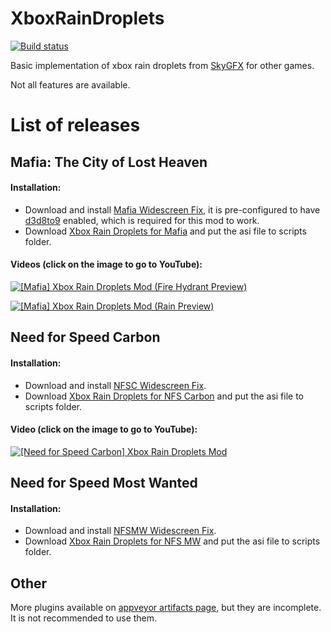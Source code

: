 # XboxRainDroplets

[![Build status](https://ci.appveyor.com/api/projects/status/rj0gio1q69wye38k?svg=true)](https://ci.appveyor.com/project/ThirteenAG/xboxraindroplets)

Basic implementation of xbox rain droplets from [SkyGFX](https://github.com/aap/skygfx) for other games.

Not all features are available.

# List of releases

## Mafia: The City of Lost Heaven

#### Installation:

- Download and install [Mafia Widescreen Fix](https://thirteenag.github.io/wfp#mafia), it is pre-configured to have [d3d8to9](https://github.com/crosire/d3d8to9) enabled, which is required for this mod to work.
- Download [Xbox Rain Droplets for Mafia](https://github.com/ThirteenAG/XboxRainDroplets/releases/tag/mafia) and put the asi file to scripts folder.

#### Videos (click on the image to go to YouTube):

[![[Mafia] Xbox Rain Droplets Mod (Fire Hydrant Preview)](https://img.youtube.com/vi/i70qi6nlYwA/maxresdefault.jpg)](https://www.youtube.com/watch?v=i70qi6nlYwA)

[![[Mafia] Xbox Rain Droplets Mod (Rain Preview)](https://img.youtube.com/vi/gi6irfmdPeo/maxresdefault.jpg)](https://www.youtube.com/watch?v=gi6irfmdPeo)

## Need for Speed Carbon

#### Installation:

- Download and install [NFSC Widescreen Fix](https://thirteenag.github.io/wfp#nfsc).
- Download [Xbox Rain Droplets for NFS Carbon](https://github.com/ThirteenAG/XboxRainDroplets/releases/tag/nfsc) and put the asi file to scripts folder.

#### Video (click on the image to go to YouTube):

[![[Need for Speed Carbon] Xbox Rain Droplets Mod](https://img.youtube.com/vi/osI0YWD1d4k/maxresdefault.jpg)](https://www.youtube.com/watch?v=osI0YWD1d4k)

## Need for Speed Most Wanted

#### Installation:

- Download and install [NFSMW Widescreen Fix](https://thirteenag.github.io/wfp#nfsmw).
- Download [Xbox Rain Droplets for NFS MW](https://github.com/ThirteenAG/XboxRainDroplets/releases/tag/nfsmw) and put the asi file to scripts folder.

## Other

More plugins available on [appveyor artifacts page](https://ci.appveyor.com/project/ThirteenAG/xboxraindroplets/build/artifacts), but they are incomplete. It is not recommended to use them.
